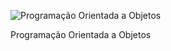 ![Programação Orientada a Objetos](https://github.com/Anavalerianob/POO/assets/167941201/e848a1cf-866e-4512-8db4-7dfcfde16f7c)

Programação Orientada a Objetos

